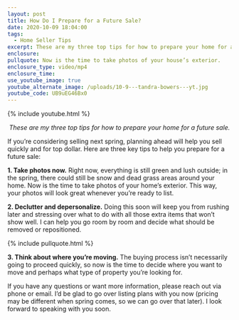 ```yaml
---
layout: post
title: How Do I Prepare for a Future Sale?
date: 2020-10-09 18:04:00
tags:
  - Home Seller Tips
excerpt: These are my three top tips for how to prepare your home for a future sale.
enclosure:
pullquote: Now is the time to take photos of your house’s exterior.
enclosure_type: video/mp4
enclosure_time:
use_youtube_image: true
youtube_alternate_image: /uploads/10-9---tandra-bowers---yt.jpg
youtube_code: UB9uEG46Bx0
---
```


{% include youtube.html %}

<p style="text-align: center;"><em>These are my three top tips for how to prepare your home for a future sale.</em></p>

If you’re considering selling next spring, planning ahead will help you sell quickly and for top dollar. Here are three key tips to help you prepare for a future sale:

**1\. Take photos now.** Right now, everything is still green and lush outside; in the spring, there could still be snow and dead grass areas around your home. Now is the time to take photos of your home’s exterior. This way, your photos will look great whenever you’re ready to list.&nbsp;

**2\. Declutter and depersonalize.** Doing this soon will keep you from rushing later and stressing over what to do with all those extra items that won’t show well. I can help you go room by room and decide what should be removed or repositioned.&nbsp;

{% include pullquote.html %}

**3\. Think about where you’re moving.** The buying process isn’t necessarily going to proceed quickly, so now is the time to decide where you want to move and perhaps what type of property you’re looking for.

If you have any questions or want more information, please reach out via phone or email. I’d be glad to go over listing plans with you now (pricing may be different when spring comes, so we can go over that later). I look forward to speaking with you soon.